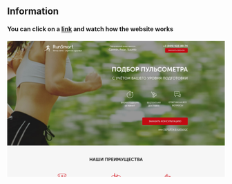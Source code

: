 ## Information

#### You can click on a <a href="https://lypkab.github.io/Pulse/">link</a> and watch how the website works

<img src="./assets/images/presentation-img.jpg" alt="">